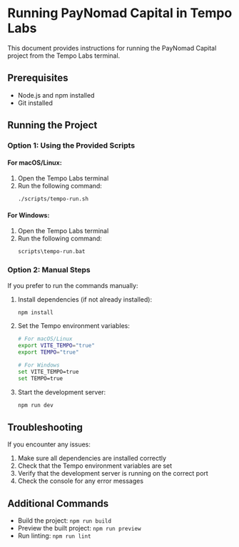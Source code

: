 # Running PayNomad Capital in Tempo Labs

This document provides instructions for running the PayNomad Capital project from the Tempo Labs terminal.

## Prerequisites

- Node.js and npm installed
- Git installed

## Running the Project

### Option 1: Using the Provided Scripts

#### For macOS/Linux:

1. Open the Tempo Labs terminal
2. Run the following command:
   ```bash
   ./scripts/tempo-run.sh
   ```

#### For Windows:

1. Open the Tempo Labs terminal
2. Run the following command:
   ```cmd
   scripts\tempo-run.bat
   ```

### Option 2: Manual Steps

If you prefer to run the commands manually:

1. Install dependencies (if not already installed):
   ```bash
   npm install
   ```

2. Set the Tempo environment variables:
   ```bash
   # For macOS/Linux
   export VITE_TEMPO="true"
   export TEMPO="true"
   
   # For Windows
   set VITE_TEMPO=true
   set TEMPO=true
   ```

3. Start the development server:
   ```bash
   npm run dev
   ```

## Troubleshooting

If you encounter any issues:

1. Make sure all dependencies are installed correctly
2. Check that the Tempo environment variables are set
3. Verify that the development server is running on the correct port
4. Check the console for any error messages

## Additional Commands

- Build the project: `npm run build`
- Preview the built project: `npm run preview`
- Run linting: `npm run lint`
